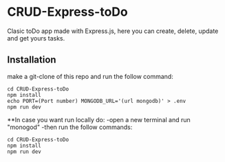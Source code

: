 # CRUD-Express-toDo

Clasic toDo app made with Express.js, here you can create, delete, update and get yours tasks.

## Installation

make a git-clone of this repo and run the follow command:

```
cd CRUD-Express-toDo
npm install 
echo PORT=(Port number) MONGODB_URL='(url mongodb)' > .env
npm run dev
```

**In case you want run locally do:
-open a new terminal and run "monogod"
-then run the follow commands:

```
cd CRUD-Express-toDo
npm install 
npm run dev
```

